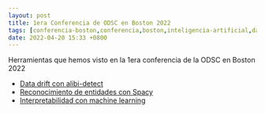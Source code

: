 ```yaml
---
layout: post
title: 1era Conferencia de ODSC en Boston 2022
tags: [conferencia-boston,conferencia,boston,inteligencia-artificial,data-drift,ner,spacy,interpretabilidad]
date: 2022-04-20 15:33 +0800
---
```


Herramientas que hemos visto en la 1era conferencia de la ODSC en Boston 2022

 - [Data drift con alibi-detect](https://github.com/ascillitoe/odsc_workshop)
 - [Reconocimiento de entidades con Spacy](https://github.com/bpben/spacy_ner_tutorial)
 - [Interpretabilidad con machine learning](https://github.com/azsom/ODSC-East-2022)
 
